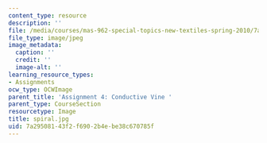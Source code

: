 ```yaml
---
content_type: resource
description: ''
file: /media/courses/mas-962-special-topics-new-textiles-spring-2010/7a29508143f2f6902b4ebe38c670785f_spiral.jpg
file_type: image/jpeg
image_metadata:
  caption: ''
  credit: ''
  image-alt: ''
learning_resource_types:
- Assignments
ocw_type: OCWImage
parent_title: 'Assignment 4: Conductive Vine '
parent_type: CourseSection
resourcetype: Image
title: spiral.jpg
uid: 7a295081-43f2-f690-2b4e-be38c670785f
---
```

